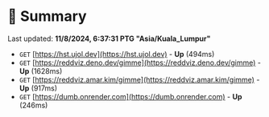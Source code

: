 # 📖 Summary
Last updated: **11/8/2024, 6:37:31 PTG "Asia/Kuala_Lumpur"**

- `GET` [https://hst.ujol.dev](https://hst.ujol.dev) - **Up** (494ms)
- `GET` [https://reddviz.deno.dev/gimme](https://reddviz.deno.dev/gimme) - **Up** (1628ms)
- `GET` [https://reddviz.amar.kim/gimme](https://reddviz.amar.kim/gimme) - **Up** (917ms)
- `GET` [https://dumb.onrender.com](https://dumb.onrender.com) - **Up** (246ms)
